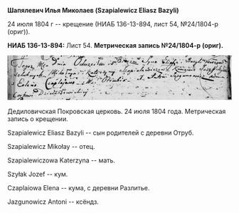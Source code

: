 **Шапялевич Илья Миколаев (Szapialewicz Eliasz Bazyli)**

24 июля 1804 г -- крещение (НИАБ 136-13-894, лист 54, №24/1804-р
(ориг)).

**НИАБ 136-13-894:** Лист 54. **Метрическая запись №24/1804-р (ориг).**

![](./media/9ea2ffcd4709671ad6f7714393c59249e4f7aeb0.png)

Дедиловичская Покровская церковь. 24 июля 1804 года. Метрическая запись
о крещении.

Szapialewicz Eliasz Bazyli -- сын родителей с деревни Отруб.

Szapialewicz Mikołay -- отец.

Szapialewiczowa Katerzyna -- мать.

Szyłak Jozef -- кум.

Czaplaiowa Elena -- кума, с деревни Разлитье.

Jazgunowicz Antoni -- ксёндз.
